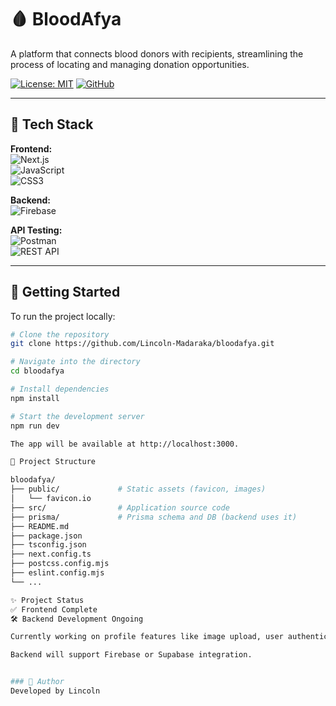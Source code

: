 # 🩸 BloodAfya

A platform that connects blood donors with recipients, streamlining the process of locating and managing donation opportunities.

[![License: MIT](https://img.shields.io/badge/License-MIT-green.svg)](LICENSE)
[![GitHub](https://img.shields.io/badge/-@Lincoln--Madaraka-181717?logo=github)](https://github.com/Lincoln-Madaraka)

---

## 🧪 Tech Stack

**Frontend:**  
![Next.js](https://img.shields.io/badge/-Next.js-000000?logo=next.js&logoColor=white)  
![JavaScript](https://img.shields.io/badge/-JavaScript-F7DF1E?logo=javascript&logoColor=black)  
![CSS3](https://img.shields.io/badge/-CSS3-1572B6?logo=css3&logoColor=white)

**Backend:**  
![Firebase](https://img.shields.io/badge/-Firebase-FFCA28?logo=firebase&logoColor=black)  

**API Testing:**  
![Postman](https://img.shields.io/badge/-Postman-FF6C37?logo=postman&logoColor=white)  
![REST API](https://img.shields.io/badge/-REST%20API-25A162?logo=api&logoColor=white)

---


## 🚀 Getting Started

To run the project locally:

```bash
# Clone the repository
git clone https://github.com/Lincoln-Madaraka/bloodafya.git

# Navigate into the directory
cd bloodafya

# Install dependencies
npm install

# Start the development server
npm run dev

The app will be available at http://localhost:3000.

📁 Project Structure 

bloodafya/
├── public/             # Static assets (favicon, images)
│   └── favicon.io
├── src/                # Application source code
├── prisma/             # Prisma schema and DB (backend uses it)
├── README.md
├── package.json
├── tsconfig.json
├── next.config.ts
├── postcss.config.mjs
├── eslint.config.mjs
└── ...

✨ Project Status
✅ Frontend Complete
🛠️ Backend Development Ongoing

Currently working on profile features like image upload, user authentication, and secure storage.

Backend will support Firebase or Supabase integration.


### 🙌 Author  
Developed by Lincoln 